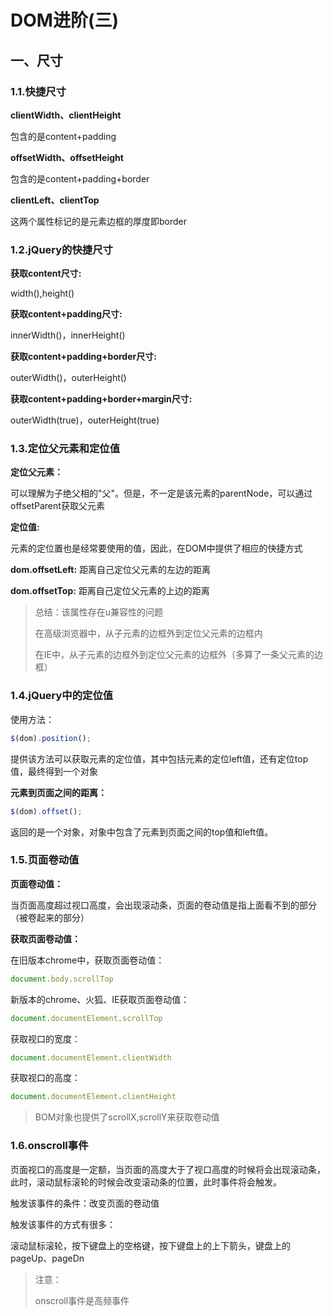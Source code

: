 # DOM进阶(三)

## 一、尺寸

### 1.1.快捷尺寸

**clientWidth、clientHeight**

包含的是content+padding

**offsetWidth、offsetHeight**

包含的是content+padding+border

**clientLeft、clientTop**

这两个属性标记的是元素边框的厚度即border

### 1.2.jQuery的快捷尺寸

**获取content尺寸:**

width(),height()

**获取content+padding尺寸:**

innerWidth()，innerHeight()

**获取content+padding+border尺寸:**

outerWidth()，outerHeight()

**获取content+padding+border+margin尺寸:**

outerWidth(true)，outerHeight(true)

### 1.3.定位父元素和定位值

**定位父元素：**

可以理解为子绝父相的"父"。但是，不一定是该元素的parentNode，可以通过offsetParent获取父元素

**定位值:**

元素的定位置也是经常要使用的值，因此，在DOM中提供了相应的快捷方式

**dom.offsetLeft:** 距离自己定位父元素的左边的距离

**dom.offsetTop:** 距离自己定位父元素的上边的距离

> 总结：该属性存在u兼容性的问题
>
> 在高级浏览器中，从子元素的边框外到定位父元素的边框内
>
> 在IE中，从子元素的边框外到定位父元素的边框外（多算了一条父元素的边框）

### 1.4.jQuery中的定位值

使用方法：

```js
$(dom).position();
```

提供该方法可以获取元素的定位值，其中包括元素的定位left值，还有定位top值，最终得到一个对象

**元素到页面之间的距离：**

```js
$(dom).offset();
```

返回的是一个对象，对象中包含了元素到页面之间的top值和left值。

### 1.5.页面卷动值

**页面卷动值：**

当页面高度超过视口高度，会出现滚动条，页面的卷动值是指上面看不到的部分（被卷起来的部分）

**获取页面卷动值：**

在旧版本chrome中，获取页面卷动值：

```js
document.body.scrollTop
```

新版本的chrome、火狐、IE获取页面卷动值：

```js
document.documentElement.scrollTop
```

获取视口的宽度：

```js
document.documentElement.clientWidth
```

获取视口的高度：

```js
document.documentElement.clientHeight
```

> BOM对象也提供了scrollX,scrollY来获取卷动值

### 1.6.onscroll事件

页面视口的高度是一定额，当页面的高度大于了视口高度的时候将会出现滚动条，此时，滚动鼠标滚轮的时候会改变滚动条的位置，此时事件将会触发。

触发该事件的条件：改变页面的卷动值

触发该事件的方式有很多：

滚动鼠标滚轮，按下键盘上的空格键，按下键盘上的上下箭头，键盘上的pageUp、pageDn

>注意：
>
>onscroll事件是高频事件





